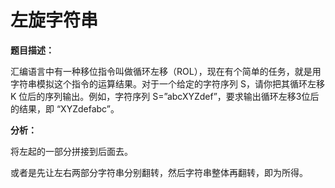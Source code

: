 # 左旋字符串

**题目描述：**

汇编语言中有一种移位指令叫做循环左移（ROL），现在有个简单的任务，就是用字符串模拟这个指令的运算结果。对于一个给定的字符序列 S，请你把其循环左移 K 位后的序列输出。例如，字符序列 S=”abcXYZdef”，要求输出循环左移3位后的结果，即 “XYZdefabc”。

**分析：**

将左起的一部分拼接到后面去。

或者是先让左右两部分字符串分别翻转，然后字符串整体再翻转，即为所得。


